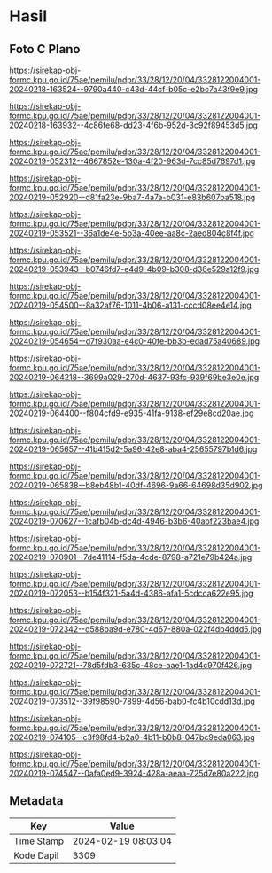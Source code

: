 # Hasil

## Foto C Plano

https://sirekap-obj-formc.kpu.go.id/75ae/pemilu/pdpr/33/28/12/20/04/3328122004001-20240218-163524--9790a440-c43d-44cf-b05c-e2bc7a43f9e9.jpg

https://sirekap-obj-formc.kpu.go.id/75ae/pemilu/pdpr/33/28/12/20/04/3328122004001-20240218-163932--4c86fe68-dd23-4f6b-952d-3c92f89453d5.jpg

https://sirekap-obj-formc.kpu.go.id/75ae/pemilu/pdpr/33/28/12/20/04/3328122004001-20240219-052312--4667852e-130a-4f20-963d-7cc85d7697d1.jpg

https://sirekap-obj-formc.kpu.go.id/75ae/pemilu/pdpr/33/28/12/20/04/3328122004001-20240219-052920--d81fa23e-9ba7-4a7a-b031-e83b607ba518.jpg

https://sirekap-obj-formc.kpu.go.id/75ae/pemilu/pdpr/33/28/12/20/04/3328122004001-20240219-053521--36a1de4e-5b3a-40ee-aa8c-2aed804c8f4f.jpg

https://sirekap-obj-formc.kpu.go.id/75ae/pemilu/pdpr/33/28/12/20/04/3328122004001-20240219-053943--b0746fd7-e4d9-4b09-b308-d36e529a12f9.jpg

https://sirekap-obj-formc.kpu.go.id/75ae/pemilu/pdpr/33/28/12/20/04/3328122004001-20240219-054500--8a32af76-1011-4b06-a131-cccd08ee4e14.jpg

https://sirekap-obj-formc.kpu.go.id/75ae/pemilu/pdpr/33/28/12/20/04/3328122004001-20240219-054654--d7f930aa-e4c0-40fe-bb3b-edad75a40689.jpg

https://sirekap-obj-formc.kpu.go.id/75ae/pemilu/pdpr/33/28/12/20/04/3328122004001-20240219-064218--3699a029-270d-4637-93fc-939f69be3e0e.jpg

https://sirekap-obj-formc.kpu.go.id/75ae/pemilu/pdpr/33/28/12/20/04/3328122004001-20240219-064400--f804cfd9-e935-41fa-9138-ef29e8cd20ae.jpg

https://sirekap-obj-formc.kpu.go.id/75ae/pemilu/pdpr/33/28/12/20/04/3328122004001-20240219-065657--41b415d2-5a96-42e8-aba4-25655797b1d6.jpg

https://sirekap-obj-formc.kpu.go.id/75ae/pemilu/pdpr/33/28/12/20/04/3328122004001-20240219-065838--b8eb48b1-40df-4696-9a66-64698d35d902.jpg

https://sirekap-obj-formc.kpu.go.id/75ae/pemilu/pdpr/33/28/12/20/04/3328122004001-20240219-070627--1cafb04b-dc4d-4946-b3b6-40abf223bae4.jpg

https://sirekap-obj-formc.kpu.go.id/75ae/pemilu/pdpr/33/28/12/20/04/3328122004001-20240219-070901--7de41114-f5da-4cde-8798-a721e79b424a.jpg

https://sirekap-obj-formc.kpu.go.id/75ae/pemilu/pdpr/33/28/12/20/04/3328122004001-20240219-072053--b154f321-5a4d-4386-afa1-5cdcca622e95.jpg

https://sirekap-obj-formc.kpu.go.id/75ae/pemilu/pdpr/33/28/12/20/04/3328122004001-20240219-072342--d588ba9d-e780-4d67-880a-022f4db4ddd5.jpg

https://sirekap-obj-formc.kpu.go.id/75ae/pemilu/pdpr/33/28/12/20/04/3328122004001-20240219-072721--78d5fdb3-635c-48ce-aae1-1ad4c970f426.jpg

https://sirekap-obj-formc.kpu.go.id/75ae/pemilu/pdpr/33/28/12/20/04/3328122004001-20240219-073512--39f98590-7899-4d56-bab0-fc4b10cdd13d.jpg

https://sirekap-obj-formc.kpu.go.id/75ae/pemilu/pdpr/33/28/12/20/04/3328122004001-20240219-074105--c3f98fd4-b2a0-4b11-b0b8-047bc9eda063.jpg

https://sirekap-obj-formc.kpu.go.id/75ae/pemilu/pdpr/33/28/12/20/04/3328122004001-20240219-074547--0afa0ed9-3924-428a-aeaa-725d7e80a222.jpg


## Metadata

| Key        | Value               |
| ---------- | ------------------- |
| Time Stamp | 2024-02-19 08:03:04 |
| Kode Dapil | 3309                |



